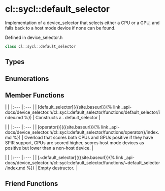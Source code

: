 ---
---
# cl::sycl::default_selector

Implementation of a device_selector that selects either a CPU or a GPU, and falls back to a host mode device if none can be found. 

Defined in device_selector.h

```cpp
class cl::sycl::default_selector
```

## Types

## Enumerations

## Member Functions

   |   |
| :--- | :--- |
| [default_selector]({{site.baseurl}}{% link _api-docs/device_selector.h/cl::sycl::default_selector/functions/default_selector/index.md %}) | Constructs a . default_selector |

   |   |
| :--- | :--- |
| [operator()]({{site.baseurl}}{% link _api-docs/device_selector.h/cl::sycl::default_selector/functions/operator()/index.md %}) | Overload that scores both CPUs and GPUs positive if they have SPIR support, GPUs are scored higher, scores host mode devices as positive but lower than a non-host device.  |

   |   |
| :--- | :--- |
| [~default_selector]({{site.baseurl}}{% link _api-docs/device_selector.h/cl::sycl::default_selector/functions/~default_selector/index.md %}) | Empty destructor.  |


## Friend Functions

